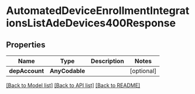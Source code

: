 # AutomatedDeviceEnrollmentIntegrationsListAdeDevices400Response

## Properties
Name | Type | Description | Notes
------------ | ------------- | ------------- | -------------
**depAccount** | **AnyCodable** |  | [optional] 

[[Back to Model list]](../README.md#documentation-for-models) [[Back to API list]](../README.md#documentation-for-api-endpoints) [[Back to README]](../README.md)


